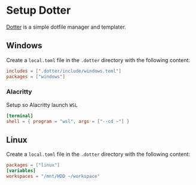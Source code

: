 # Setup Dotter

[Dotter](https://github.com/SuperCuber/dotter) is a simple dotfile manager and templater.

## Windows

Create a `local.toml` file in the `.dotter` directory with the following content:

```toml
includes = [".dotter/include/windows.toml"]
packages = ["windows"]
```

### Alacritty

Setup so Alacritty launch `WSL`

```toml
[terminal]
shell = { program = "wsl", args = ["--cd ~"] }
```

## Linux

Create a `local.toml` file in the `.dotter` directory with the following content:

```toml
packages = ["linux"]
[variables]
workspaces = "/mnt/HDD ~/workspace"
```
